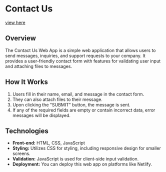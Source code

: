 # Contact Us
[view here](https://nenorvalls.github.io/contact-us/)

## Overview
The Contact Us Web App is a simple web application that allows users to send messages, inquiries, and support requests to your company. It provides a user-friendly contact form with features for validating user input and attaching files to messages.

## How It Works

1. Users fill in their name, email, and message in the contact form.
2. They can also attach files to their message.
3. Upon clicking the "SUBMIT" button, the message is sent.
4. If any of the required fields are empty or contain incorrect data, error messages will be displayed.

## Technologies

- **Front-end:** HTML, CSS, JavaScript
- **Styling:** Utilizes CSS for styling, including responsive design for smaller screens.
- **Validation:** JavaScript is used for client-side input validation.
- **Deployment:** You can deploy this web app on platforms like Netlify.
